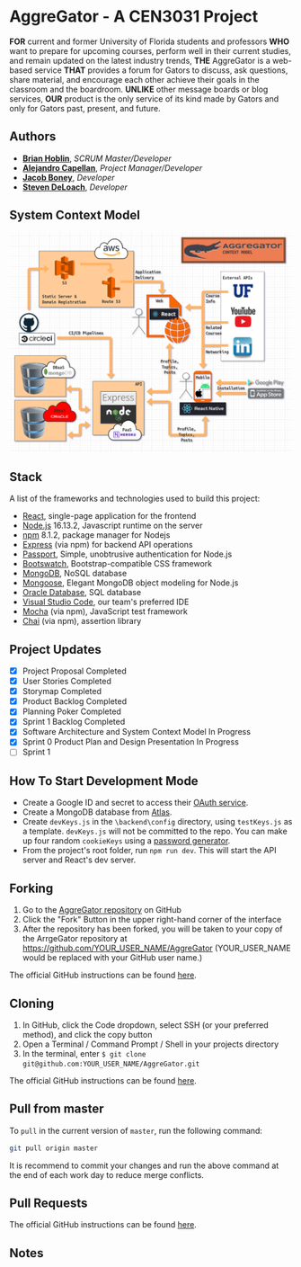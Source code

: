 # AggreGator - A CEN3031 Project

**FOR** current and former University of Florida students and professors **WHO** want to prepare for upcoming courses, perform well in their current studies, and remain updated on the latest industry trends, **THE** AggreGator is a web-based service **THAT** provides a forum for Gators to discuss, ask questions, share material, and encourage each other achieve their goals in the classroom and the boardroom. **UNLIKE** other message boards or blog services, **OUR** product is the only service of its kind made by Gators and only for Gators past, present, and future.

## Authors

- **[Brian Hoblin](https://github.com/GoonerBrian)**, _SCRUM Master/Developer_
- **[Alejandro Capellan](https://github.com/acapellan)**, _Project Manager/Developer_
- **[Jacob Boney](https://github.com/jacobboney)**, _Developer_
- **[Steven DeLoach](https://github.com/sfdeloach)**, _Developer_

## System Context Model

![context-model.png](./context-model.png)

## Stack

A list of the frameworks and technologies used to build this project:

- [React](https://reactjs.org/), single-page application for the frontend
- [Node.js](https://nodejs.org/en/) 16.13.2, Javascript runtime on the server
- [npm](https://www.npmjs.com/) 8.1.2, package manager for Nodejs
- [Express](https://expressjs.com/) (via npm) for backend API operations
- [Passport](https://www.passportjs.org/), Simple, unobtrusive authentication for Node.js
- [Bootswatch](https://bootswatch.com/), Bootstrap-compatible CSS framework
- [MongoDB](https://www.mongodb.com/), NoSQL database
- [Mongoose](https://mongoosejs.com/), Elegant MongoDB object modeling for Node.js
- [Oracle Database](https://www.oracle.com/database/technologies/), SQL database
- [Visual Studio Code](https://code.visualstudio.com/), our team's preferred IDE
- [Mocha](https://mochajs.org/) (via npm), JavaScript test framework
- [Chai](https://www.chaijs.com/) (via npm), assertion library

## Project Updates

- [x] Project Proposal Completed
- [x] User Stories Completed
- [x] Storymap Completed
- [x] Product Backlog Completed
- [x] Planning Poker Completed
- [x] Sprint 1 Backlog Completed
- [x] Software Architecture and System Context Model In Progress
- [x] Sprint 0 Product Plan and Design Presentation In Progress
- [ ] Sprint 1

## How To Start Development Mode

- Create a Google ID and secret to access their [OAuth service](https://console.cloud.google.com/).
- Create a MongoDB database from [Atlas](https://account.mongodb.com/).
- Create `devKeys.js` in the `\backend\config` directory, using `testKeys.js` as a template. `devKeys.js`
  will not be committed to the repo. You can make up four random `cookieKeys` using a [password generator](https://passwordsgenerator.net/).
- From the project's root folder, run `npm run dev`. This will start the API server and React's dev
  server.

## Forking

1. Go to the [AggreGator repository](https://github.com/acapellan/AggreGator) on GitHub
2. Click the "Fork" Button in the upper right-hand corner of the interface
3. After the repository has been forked, you will be taken to your copy of the ArrgeGator repository at https://github.com/YOUR_USER_NAME/AggreGator (YOUR_USER_NAME would be replaced with your GitHub user name.)

The official GitHub instructions can be found [here](https://docs.github.com/en/get-started/quickstart/fork-a-repo).

## Cloning

1. In GitHub, click the Code dropdown, select SSH (or your preferred method), and click the copy button
2. Open a Terminal / Command Prompt / Shell in your projects directory
3. In the terminal, enter `$ git clone git@github.com:YOUR_USER_NAME/AggreGator.git`

The official GitHub instructions can be found [here](https://docs.github.com/en/repositories/creating-and-managing-repositories/cloning-a-repository).

## Pull from master

To `pull` in the current version of `master`, run the following command:

```sh
git pull origin master
```

It is recommend to commit your changes and run the above command at the end of each work day to reduce merge conflicts.

## Pull Requests

The official GitHub instructions can be found [here](https://docs.github.com/en/pull-requests/collaborating-with-pull-requests/proposing-changes-to-your-work-with-pull-requests/creating-a-pull-request).

## Notes
